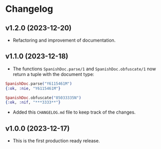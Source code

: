 # Changelog

## v1.2.0 (2023-12-20)

* Refactoring and improvement of documentation.

## v1.1.0 (2023-12-18)

* The functions `SpanishDoc.parse/1` and `SpanishDoc.obfuscate/1` now return a
tuple with the document type:

```elixir
SpanishDoc.parse("Y6115461M")
{:ok, :nie, "Y6115461M"}

SpanishDoc.obfuscate("85033335N")
{:ok, :nif, "***3333**"}
```

* Added this `CHANGELOG.md` file to keep track of the changes.

## v1.0.0 (2023-12-17)

* This is the first production ready release.
